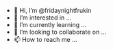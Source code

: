 - 👋 Hi, I’m @fridaynightfrukin
- 👀 I’m interested in ...
- 🌱 I’m currently learning ...
- 💞️ I’m looking to collaborate on ...
- 📫 How to reach me ...

<!---
fridaynightfrukin/fridaynightfrukin is a ✨ special ✨ repository because its `README.md` (this file) appears on your GitHub profile.
You can click the Preview link to take a look at your changes.
--->
